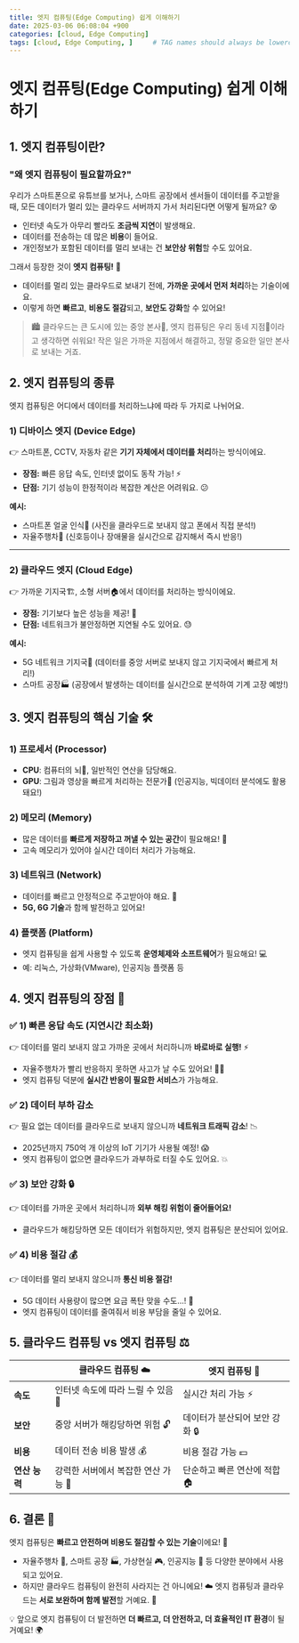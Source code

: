 ```yaml
---
title: 엣지 컴퓨팅(Edge Computing) 쉽게 이해하기
date: 2025-03-06 06:08:04 +900
categories: [cloud, Edge Computing]
tags: [cloud, Edge Computing, ]     # TAG names should always be lowercase
---
```


# 엣지 컴퓨팅(Edge Computing) 쉽게 이해하기

## 1. 엣지 컴퓨팅이란?
### "왜 엣지 컴퓨팅이 필요할까요?"

우리가 스마트폰으로 유튜브를 보거나, 스마트 공장에서 센서들이 데이터를 주고받을 때, 모든 데이터가 멀리 있는 클라우드 서버까지 가서 처리된다면 어떻게 될까요? 😵
- 인터넷 속도가 아무리 빨라도 **조금씩 지연**이 발생해요.
- 데이터를 전송하는 데 많은 **비용**이 들어요.
- 개인정보가 포함된 데이터를 멀리 보내는 건 **보안상 위험**할 수도 있어요.

그래서 등장한 것이 **엣지 컴퓨팅!** 🚀
- 데이터를 멀리 있는 클라우드로 보내기 전에, **가까운 곳에서 먼저 처리**하는 기술이에요.
- 이렇게 하면 **빠르고**, **비용도 절감**되고, **보안도 강화**할 수 있어요!

> 🏙️ 클라우드는 큰 도시에 있는 중앙 본사🏢, 엣지 컴퓨팅은 우리 동네 지점🏪이라고 생각하면 쉬워요! 작은 일은 가까운 지점에서 해결하고, 정말 중요한 일만 본사로 보내는 거죠.

## 2. 엣지 컴퓨팅의 종류

엣지 컴퓨팅은 어디에서 데이터를 처리하느냐에 따라 두 가지로 나뉘어요.

### 1) 디바이스 엣지 (Device Edge)
👉 스마트폰, CCTV, 자동차 같은 **기기 자체에서 데이터를 처리**하는 방식이에요.
- **장점:** 빠른 응답 속도, 인터넷 없이도 동작 가능! ⚡
- **단점:** 기기 성능이 한정적이라 복잡한 계산은 어려워요. 😕

**예시:**
- 스마트폰 얼굴 인식📱 (사진을 클라우드로 보내지 않고 폰에서 직접 분석!)
- 자율주행차🚗 (신호등이나 장애물을 실시간으로 감지해서 즉시 반응!)

---

### 2) 클라우드 엣지 (Cloud Edge)
👉 가까운 기지국🏗️, 소형 서버🏠에서 데이터를 처리하는 방식이에요.
- **장점:** 기기보다 높은 성능을 제공! 🚀
- **단점:** 네트워크가 불안정하면 지연될 수도 있어요. 😓

**예시:**
- 5G 네트워크 기지국📡 (데이터를 중앙 서버로 보내지 않고 기지국에서 빠르게 처리!)
- 스마트 공장🏭 (공장에서 발생하는 데이터를 실시간으로 분석하여 기계 고장 예방!)

## 3. 엣지 컴퓨팅의 핵심 기술 🛠️

### 1) 프로세서 (Processor)
- **CPU**: 컴퓨터의 뇌🧠, 일반적인 연산을 담당해요.
- **GPU**: 그림과 영상을 빠르게 처리하는 전문가🎨 (인공지능, 빅데이터 분석에도 활용돼요!)

### 2) 메모리 (Memory)
- 많은 데이터를 **빠르게 저장하고 꺼낼 수 있는 공간**이 필요해요! 💾
- 고속 메모리가 있어야 실시간 데이터 처리가 가능해요.

### 3) 네트워크 (Network)
- 데이터를 빠르고 안정적으로 주고받아야 해요. 📶
- **5G, 6G 기술**과 함께 발전하고 있어요!

### 4) 플랫폼 (Platform)
- 엣지 컴퓨팅을 쉽게 사용할 수 있도록 **운영체제와 소프트웨어**가 필요해요! 💻
- 예: 리눅스, 가상화(VMware), 인공지능 플랫폼 등

## 4. 엣지 컴퓨팅의 장점 🎯

### ✅ 1) 빠른 응답 속도 (지연시간 최소화)
👉 데이터를 멀리 보내지 않고 가까운 곳에서 처리하니까 **바로바로 실행!** ⚡
- 자율주행차가 빨리 반응하지 못하면 사고가 날 수도 있어요! 🚗💥
- 엣지 컴퓨팅 덕분에 **실시간 반응이 필요한 서비스**가 가능해요.

### ✅ 2) 데이터 부하 감소
👉 필요 없는 데이터를 클라우드로 보내지 않으니까 **네트워크 트래픽 감소**! 📉
- 2025년까지 750억 개 이상의 IoT 기기가 사용될 예정! 😱
- 엣지 컴퓨팅이 없으면 클라우드가 과부하로 터질 수도 있어요. 💥

### ✅ 3) 보안 강화 🔒
👉 데이터를 가까운 곳에서 처리하니까 **외부 해킹 위험이 줄어들어요!**
- 클라우드가 해킹당하면 모든 데이터가 위험하지만, 엣지 컴퓨팅은 분산되어 있어요.

### ✅ 4) 비용 절감 💰
👉 데이터를 멀리 보내지 않으니까 **통신 비용 절감!**
- 5G 데이터 사용량이 많으면 요금 폭탄 맞을 수도...! 💸
- 엣지 컴퓨팅이 데이터를 줄여줘서 비용 부담을 줄일 수 있어요.

## 5. 클라우드 컴퓨팅 vs 엣지 컴퓨팅 ⚖️

|               | 클라우드 컴퓨팅 ☁️                  | 엣지 컴퓨팅 📍                 |
| ------------- | ---------------------------------- | ----------------------------- |
| **속도**      | 인터넷 속도에 따라 느릴 수 있음 🐢  | 실시간 처리 가능 ⚡            |
| **보안**      | 중앙 서버가 해킹당하면 위험 🔓      | 데이터가 분산되어 보안 강화 🔒 |
| **비용**      | 데이터 전송 비용 발생 💰            | 비용 절감 가능 💵              |
| **연산 능력** | 강력한 서버에서 복잡한 연산 가능 🏢 | 단순하고 빠른 연산에 적합 🏠   |

## 6. 결론 🎯

엣지 컴퓨팅은 **빠르고 안전하며 비용도 절감할 수 있는 기술**이에요! 🚀
- 자율주행차 🚗, 스마트 공장 🏭, 가상현실 🎮, 인공지능 🤖 등 다양한 분야에서 사용되고 있어요.
- 하지만 클라우드 컴퓨팅이 완전히 사라지는 건 아니에요! ☁️ 엣지 컴퓨팅과 클라우드는 **서로 보완하며 함께 발전**할 거예요. 🤝

💡 앞으로 엣지 컴퓨팅이 더 발전하면 **더 빠르고, 더 안전하고, 더 효율적인 IT 환경**이 될 거예요! 🌍



